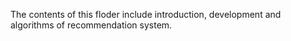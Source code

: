 The contents of this floder include introduction, development and algorithms of recommendation system.
